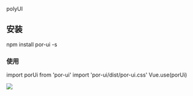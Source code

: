  polyUI

## 安装
npm install por-ui -s

### 使用

import porUi from 'por-ui'
import 'por-ui/dist/por-ui.css'
Vue.use(porUi)

<img style="float:left" src="https://img.shields.io/badge/pj--ui-0.0.1-green.svg"></img>